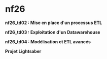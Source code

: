 nf26
====

**nf26_td02 : Mise en place d'un processus ETL**

**nf26_td03 : Exploitation d'un Datawarehouse**

**nf26_td04 : Modélisation et ETL avancés**

**Projet Lightsaber**

